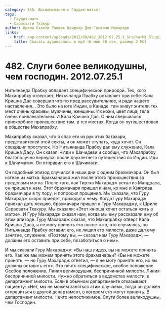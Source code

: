 ```yaml
---
category: (45. Воспоминания о Гаудия-матхе)
tags:
  - Гаудия-матх
  - Сарасвати Тхакур
author: Шрила Бхакти Ракшак Шридхар Дев-Госвами Махарадж
links:
  - href: /wp-content/uploads/2012/08/482_2012.07.25.1_SridharMj_Slugi_bolee_velikodushny_chem_gospodin.mp3
    title: Скачать аудиозапись в mp3 (6 мин 28 сек, размер 2 Мб)
---
```


# 482. Слуги более великодушны, чем господин. 2012.07.25.1

Нитьянанда Прабху обладает специфической природой. Тех, кого Махапрабху отвергает, Нитьянанда Прабху оставляет при себе. Кала Кришна Дас совершил что-то пред рассудительное, и ради нашего наставления… Это было на юге Индии, в Канаде, там живут жители тех мест очень красивы, мужчины, женщины. Их кожи, цвет лица, тела очень привлекательны. И Кала Кришна Дас. С ним свершилось прискорбное происшествие там, в тех местах. Когда он путешествовал в обществе Махапрабху.

Махапрабху сказал, что я спас его из рук этих батахари, представителей этой секты, и он может ступать, куда хочет. Он совершил проступок. Но Нитьянанда Прабху дал ему служение, Кала Кришна Дасу. Он сказал: «Иди к Шачидеви и сообщи, что Махапрабху благополучно вернулся после двухлетнего путешествия по Индии. Иди к Шачимати». Он отправил его к Шачимати.

Он подобный эпизод случился в наши дни с одним брахмачари. Он был изгнан из матха. Брахмачарья жил после этого происшествия за пределами матха. После того, как Тиртха Махарадж уехал из Мандраса, он пришел к нам. Этот брахмачари пришел к нам, ко мне и Хаягрива брахмачари в ту пору, и попросил прощения. Мы сказали, что Гуру Махарадж скоро приедет, приходит к нему. Когда Гуру Махарадж приехал дать лекцию, брахмачари пришел к Гуру Махараджу, к Шриле Сарасвати Тхакуру. Мы сказали: «Этот юноша хочет остаться жить в матхе». И Гуру Махарадж сказал нам, когда мы ему рассказали ему об этом эпизоде. Гуру Махарадж сказал, что Махапрабху отверг Кала Кришна Даса, я не могу принять его после того, что случилось, но Нитьянанда Прабху оставил его, не лишил его милости, даже дал ему занятие, служение. «Поэтому вы, — сказал нам Гуру Махарадж, — должны его оставить при себе, позаботиться о нем».

И мы сказали Гуру Махараджу: «Вы наш лидер, вы не можете принять его. Как же мы можем принять этого брахмачарьи? «Вы не можете принять, — но Гуру Махарадж ответил, — я не могу принять его, но вы должны оставить его». Это нечто специфическое, особое положение. Особое положение. Линия великодушия, беспричинной милости. Линия беспричинной милости. Нужно обратиться в ведомство милости, в департамент милости. Если в обычном департаменте отказывают пациенту: «Нет, мы не можем заняться этим случаем», тогда он должен отправиться в другой департамент, в котором его могут принять. В департамент милости. Нечто непостижимое. Слуги более великодушны, чем Господин.

